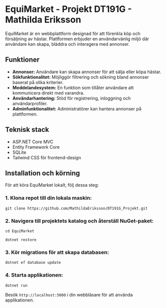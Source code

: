 # EquiMarket - Projekt DT191G - Mathilda Eriksson

EquiMarket är en webbplattform designad för att förenkla köp och försäljning av hästar. Plattformen erbjuder en användarvänlig miljö där användare kan skapa, bläddra och interagera med annonser.

## Funktioner

- **Annonser:** Användare kan skapa annonser för att sälja eller köpa hästar.
- **Sökfunktionalitet:** Möjliggör filtrering och sökning bland annonser baserat på olika kriterier.
- **Meddelandesystem:** En funktion som tillåter användare att kommunicera direkt med varandra.
- **Användarhantering:** Stöd för registrering, inloggning och användarprofiler.
- **Adminfunktionalitet:** Administratörer kan hantera annonser på plattformen.

## Teknisk stack

- ASP.NET Core MVC
- Entity Framework Core
- SQLite
- Tailwind CSS för frontend-design

## Installation och körning

För att köra EquiMarket lokalt, följ dessa steg:

### 1. Klona repot till din lokala maskin:

``` git clone https://github.com/MathildaEriksson/DT191G_Projekt.git ```

### 2. Navigera till projektets katalog och återställ NuGet-paket:

``` cd EquiMarket ```

``` dotnet restore ```

### 3. Kör migrations för att skapa databasen:

``` dotnet ef database update ```

### 4. Starta applikationen:
``` dotnet run ```

Besök `http://localhost:5000` i din webbläsare för att använda applikationen.
